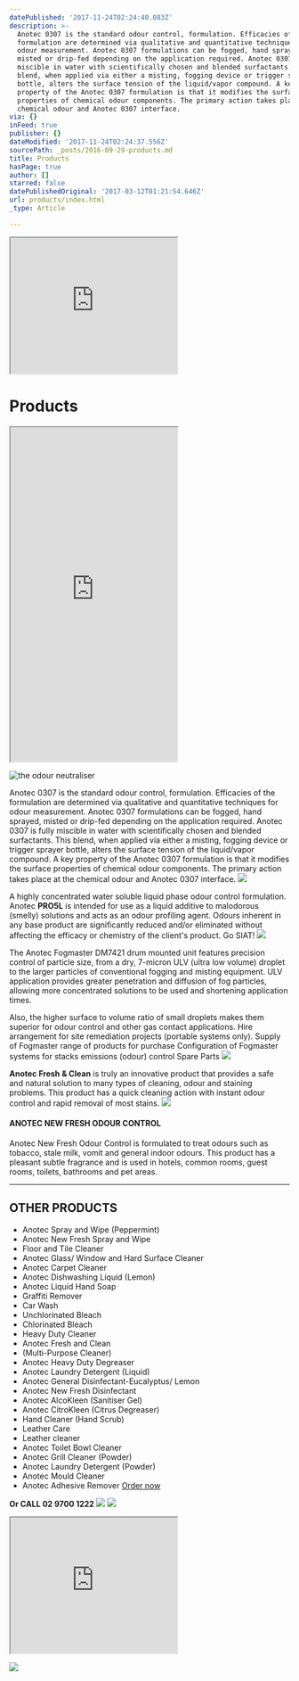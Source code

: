 ```yaml
---
datePublished: '2017-11-24T02:24:40.083Z'
description: >-
  Anotec 0307 is the standard odour control, formulation. Efficacies of the
  formulation are determined via qualitative and quantitative techniques for
  odour measurement. Anotec 0307 formulations can be fogged, hand sprayed,
  misted or drip-fed depending on the application required. Anotec 0307 is fully
  miscible in water with scientifically chosen and blended surfactants. This
  blend, when applied via either a misting, fogging device or trigger sprayer
  bottle, alters the surface tension of the liquid/vapor compound. A key
  property of the Anotec 0307 formulation is that it modifies the surface
  properties of chemical odour components. The primary action takes place at the
  chemical odour and Anotec 0307 interface. 
via: {}
inFeed: true
publisher: {}
dateModified: '2017-11-24T02:24:37.556Z'
sourcePath: _posts/2016-09-29-products.md
title: Products
hasPage: true
author: []
starred: false
datePublishedOriginal: '2017-03-12T01:21:54.646Z'
url: products/index.html
_type: Article

---
```

<iframe src="https://the-grid.github.io/ed-userhtml/?g=eJx1VMFu2zAMvecrGB8aZ3XkDkUvTdqhXXPoYVmxFrsEwaDJtK3UkQyJTmas_fdRjtMWLZZDSFqP5OMT7dlwMoF7ko7A5nDlW6Pgxumc4KvNECaTy8HMK6druhwM88Yo0tbEY_g7ANhKBzRlR-cQE1zATpvM7kQW8t_HH46fnmC5SmBIQhtNY3BIjTMQwq19xAy-wNbqDOI-TVnjbYVwdAS9K9A56z48iKP9AN7oukYCbVTVZFyQdlqhiMZjOGe-L30uYHiSAI9BYoNU2szzoyVEOkNDOm-jBCJukOsieOSkegyOQ48UnAx_N92RL-0u2FqbLq5lgcGWXClYm-edMRGs-oa5VGRdyw1ftMW9uHAQ5J3o4ReEN9M-6GGGa1w5J1tRO0uW2hqFr8LASlZVLF3RbHgeP07AiMb4kiXiXgmTqBtfxia4-5rPwTwnr3qI3Lq5VGX8kSQtccWdXybhky67K1xZmb0djQ5ZYQBkIgnYBPS-KzLyFM84ZuebpFIo1FVscAc3kpDHT4HbfgqJliGZVd1EQjnk83mFIYqj_bZG405hACuCFIyPCP9QupZb2SO4jJDdwu83wHIl6711utBBzUgaa9qNbXwH9S4Ao5Ko9udpuvb9IvNibtJ-x9IIjpn_MUSdR8ET65DfcTFvaRdIPWd_3T7IYiE3-Mp-ebIKF1VLx4AFv4q8rh4dXSPfBcYsm-mFng6eY_7ryIj7xe3d3fzh18_5j_vb7wvuNzoRp-Lz6AAIVxKPtD_LdwXl-LhVI06epYd3fBa-B3OT_e9r8A8yekuT" height="244" style=""></iframe>

# Products

<iframe src="https://the-grid.github.io/ed-userhtml/?g=eJwlzdEJwjAQANBVwg3QKNKi0hTcwG9_SpNcm0BiyuXC4fYVXeC9Ma60ZFQSPQcD_XACFTBugQ1czj2oSs5AYN7rXWsR6T6lcbPYuZI1Zotez7eyPWe57q8HqB9nC3kkA19sSanI2lKqjhDf06j_43QAy5Qp2g" height="600" style=""></iframe>

![the odour neutraliser](https://the-grid-user-content.s3-us-west-2.amazonaws.com/049e6dd4-0233-4442-9c65-12a9128bb81a.png)

Anotec 0307 is the standard odour control, formulation. Efficacies of the formulation are determined via qualitative and quantitative techniques for odour measurement. Anotec 0307 formulations can be fogged, hand sprayed, misted or drip-fed depending on the application required. Anotec 0307 is fully miscible in water with scientifically chosen and blended surfactants. This blend, when applied via either a misting, fogging device or trigger sprayer bottle, alters the surface tension of the liquid/vapor compound. A key property of the Anotec 0307 formulation is that it modifies the surface properties of chemical odour components. The primary action takes place at the chemical odour and Anotec 0307 interface. ![](https://s3-us-west-2.amazonaws.com/the-grid-img/p/416a8cfbd172619d993e7a80f54aeb3ec542743d.png)

A highly concentrated water soluble liquid phase odour control formulation. Anotec **PRO5L** is intended for use as a liquid additive to malodorous (smelly) solutions and acts as an odour profiling agent. Odours inherent in any base product are significantly reduced and/or eliminated without affecting the efficacy or chemistry of the client's product. Go SIAT! ![](https://s3-us-west-2.amazonaws.com/the-grid-img/p/874085f32b2e2d1a74fbaa2d98ed0de60a400f4a.png)

The Anotec Fogmaster DM7421 drum mounted unit features precision control of particle size, from a dry, 7-micron ULV (ultra low volume) droplet to the larger particles of conventional fogging and misting equipment. ULV application provides greater penetration and diffusion of fog particles, allowing more concentrated solutions to be used and shortening application times.

Also, the higher surface to volume ratio of small droplets makes them superior for odour control and other gas contact applications. Hire arrangement for site remediation projects (portable systems only). Supply of Fogmaster range of products for purchase Configuration of Fogmaster systems for stacks emissions (odour) control Spare Parts
![](https://s3-us-west-2.amazonaws.com/the-grid-img/p/f7abf4cf0f03f11a55982693e1ef738bd963c50d.png)

**Anotec Fresh & Clean** is truly an innovative product that provides a safe and natural solution to many types of cleaning, odour and staining problems. This product has a quick cleaning action with instant odour control and rapid removal of most stains.
![](https://s3-us-west-2.amazonaws.com/the-grid-img/p/f9b8bace6bd2cab5b60bce49ce89b3a13959fdc9.png)

#### **ANOTEC NEW FRESH ODOUR CONTROL**

Anotec New Fresh Odour Control is formulated to treat odours such as tobacco, stale milk, vomit and general indoor odours. This product has a pleasant subtle fragrance and is used in hotels, common rooms, guest rooms, toilets, bathrooms and pet areas.

---

## OTHER PRODUCTS

* Anotec Spray and Wipe (Peppermint)
* Anotec New Fresh Spray and Wipe
* Floor and Tile Cleaner
* Anotec Glass/ Window and Hard Surface Cleaner
* Anotec Carpet Cleaner
* Anotec Dishwashing Liquid (Lemon)
* Anotec Liquid Hand Soap
* Graffiti Remover
* Car Wash
* Unchlorinated Bleach
* Chlorinated Bleach
* Heavy Duty Cleaner
* Anotec Fresh and Clean
* (Multi-Purpose Cleaner)
* Anotec Heavy Duty Degreaser
* Anotec Laundry Detergent (Liquid)
* Anotec General Disinfectant-Eucalyptus/ Lemon
* Anotec New Fresh Disinfectant
* Anotec AlcoKleen (Sanitiser Gel)
* Anotec CitroKleen (Citrus Degreaser)
* Hand Cleaner (Hand Scrub)
* Leather Care
* Leather cleaner
* Anotec Toilet Bowl Cleaner
* Anotec Grill Cleaner (Powder)
* Anotec Laundry Detergent (Powder)
* Anotec Mould Cleaner
* Anotec Adhesive Remover
[Order now ][0]

**Or CALL 02 9700 1222**
![](https://the-grid-user-content.s3-us-west-2.amazonaws.com/211f8d23-a767-48ac-a7fb-b4c4fd3368be.png)
![](https://the-grid-user-content.s3-us-west-2.amazonaws.com/01fb8cfb-e10a-4603-b39c-498dc26567a5.png)

<iframe src="https://the-grid.github.io/ed-userhtml/?g=eJx9U01v2zAMPTe_glOBHYoqTtquaT6cIds6dEB7yoAdA1miYyGy5ElylmLYf58kJ-nH0J0Si4_k4-Pj7B2l8AnXUsMDk-pzJesGlnKt2wa-GlsDpfPeTEm9gcpimZMs40JTWbM1un4dUnhM6XNTZ1gXKLgRmDklazocrEZ97hwBiyonzj8qdBWiJ-AfG8yJx53PIiB0SNF_309Oa75KdVcukfpdML5ZW9NqMTkty3IKXCGzE4Wln0JptJ8Mr5od3KHaopecnS-sZOrcMe2oQytDxp_eSXYGCyHg0bQWzK_ns5dx6I6N2aK1UqCDoE6COukRngYBY2PIV9LtUwpl-KbfOwGAHxjmDrLUqAXUZiv1ukMmDLDw6iuEJoBQxODn5RKS0N6kyN3t4guYsut89_3hHkqpsA9nWW-WpXZBNyG3IEVOXskUJU2TMO6l0XFtTBuPvN-6YV9J52nNdNhhWpxrC8etLDBrjPMf23x0cXM5YHx8xdnFTTG-Hl1eDK8HAzF6z-pmGvpdXd-MRVGMEQnU6CsTKMRcsidDExmBgh5r08iHgGY1_h_BFXMuJ1umpGA-NPDMrtHnZFUopjehhDnE5r0gNLwlwiqUNUpFG80UK1DF5UYU0tuHxbd7Ml8eWkfNo8zR0HEXUaFZlpJittRN6_fuxIghECi04eswUFfwwH2P6TgdukGjGMfKKIF2DwEmhMXuRH620qLYTxSv0iJT0KBpgq9cZVolwuQ-mkB1RgrWiy7CXYPcw9qY6KjA3gEFYRLYYnAedvBgVivdpnN4EYKdSi5e-FHG5Ku0SxmNMwFWOKNaj1OIJzYB-mEwGDS7KQEWDotWMuww-MvbFsn8hVDxjA_yFKs3LbV67iXPCqkF7nJCh08az2dZ4PaM5V7mdPqvugY31dIfc48bPjBxTw9vWvW4x6L13uiX_bu_syzKGH_TZy9u7DYe-ksLBm3_ApyDzgI" height="244" style=""></iframe>

![](https://the-grid-user-content.s3-us-west-2.amazonaws.com/43671653-ecd3-4436-8d85-c107ed8bca7f.jpg)

[0]: https://anotecenv.wufoo.com/forms/zxgf09v0d23peg